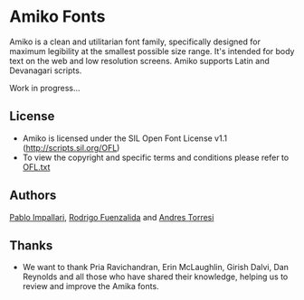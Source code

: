 Amiko Fonts
======================

Amiko is a clean and utilitarian font family, specifically designed for maximum legibility at the smallest possible size range.
It's intended for body text on the web and low resolution screens.
Amiko supports Latin and Devanagari scripts.

Work in progress...

## License

- Amiko is licensed under the SIL Open Font License v1.1 (<http://scripts.sil.org/OFL>)
- To view the copyright and specific terms and conditions please refer to [OFL.txt](https://github.com/impallari/Amiko-Devanagari-Fonts/blob/master/OFL.txt)

## Authors

[Pablo Impallari](http://www.impallari.com), [Rodrigo Fuenzalida](http://www.rfuenzalida.com) and [Andres Torresi](http://www.huertatipografica.com.ar)

## Thanks

- We want to thank Pria Ravichandran, Erin McLaughlin, Girish Dalvi, Dan Reynolds and all those who have shared their knowledge, helping us to review and improve the Amika fonts.